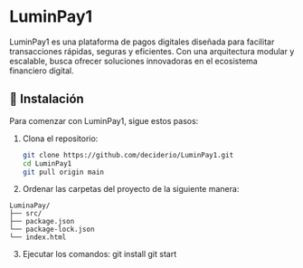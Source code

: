 # LuminPay1

LuminPay1 es una plataforma de pagos digitales diseñada para facilitar transacciones rápidas,
seguras y eficientes. Con una arquitectura modular y escalable, busca ofrecer soluciones innovadoras en el ecosistema financiero digital.

## 🚀 Instalación

Para comenzar con LuminPay1, sigue estos pasos:

1. Clona el repositorio:

   ```bash
   git clone https://github.com/deciderio/LuminPay1.git
   cd LuminPay1
   git pull origin main

2. Ordenar las carpetas del proyecto de la siguiente manera:
   
```
LuminaPay/
├── src/
├── package.json
└── package-lock.json
└── index.html
```
3. Ejecutar los comandos:
   git install
   git start
